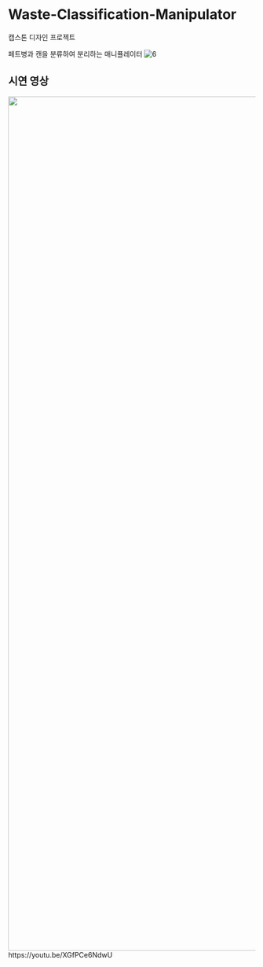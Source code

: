 # Waste-Classification-Manipulator
캡스톤 디자인 프로젝트

페트병과 캔을 분류하여 분리하는 매니퓰레이터
![6](https://user-images.githubusercontent.com/67572161/101130595-181c0700-3647-11eb-8027-5c85e503fa1a.jpg)
## 시연 영상
<center><img width="1737" alt="7" src="https://user-images.githubusercontent.com/67572161/101130536-f91d7500-3646-11eb-99ce-b317347012be.png"></center>
https://youtu.be/XGfPCe6NdwU
